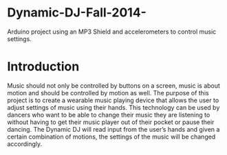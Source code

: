 # Dynamic-DJ-Fall-2014-
Arduino project using an MP3 Shield and accelerometers to control music settings.

# Introduction
Music should not only be controlled by buttons on a screen, music is about motion and should be controlled by motion as well. The purpose of this project is to create a wearable music playing device that allows the user to adjust settings of music using their hands. This technology can be used by dancers who want to be able to change their music they are listening to without having to get their music player out of their pocket or pause their dancing. The Dynamic DJ will read input from the user’s hands and given a certain combination of motions, the settings of the music will be changed accordingly.
